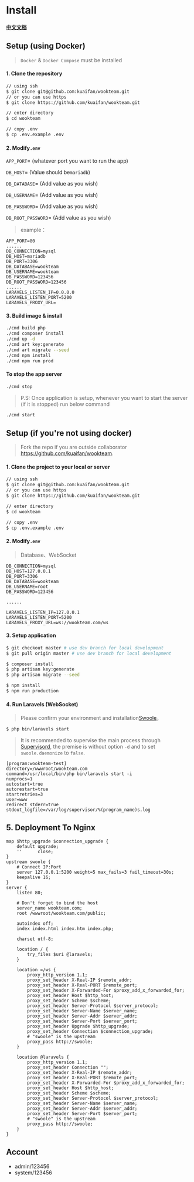 # Install

**[中文文档](./INSTALL.md)**

## Setup (using Docker)

> `Docker` & `Docker Compose` must be installed

#### 1. Clone the repository

```bash
// using ssh
$ git clone git@github.com:kuaifan/wookteam.git
// or you can use https
$ git clone https://github.com/kuaifan/wookteam.git

// enter directory
$ cd wookteam

// copy .env
$ cp .env.example .env
```

#### 2. Modify`.env`

`APP_PORT`= (whatever port you want to run the app)

`DB_HOST`= (Value should be`mariadb`)

`DB_DATABASE`= (Add value as you wish)

`DB_USERNAME`= (Add value as you wish)

`DB_PASSWORD`= (Add value as you wish)

`DB_ROOT_PASSWORD`= (Add value as you wish)

> example：

```env
APP_PORT=80
......
DB_CONNECTION=mysql
DB_HOST=mariadb
DB_PORT=3306
DB_DATABASE=wookteam
DB_USERNAME=wookteam
DB_PASSWORD=123456
DB_ROOT_PASSWORD=123456
......
LARAVELS_LISTEN_IP=0.0.0.0
LARAVELS_LISTEN_PORT=5200
LARAVELS_PROXY_URL=
```

#### 3. Build image & install

```bash
./cmd build php
./cmd composer install
./cmd up -d
./cmd art key:generate
./cmd art migrate --seed
./cmd npm install
./cmd npm run prod
```

#### To stop the app server

```bash
./cmd stop
```

> P.S: Once application is setup, whenever you want to start the server (if it is stopped) run below command

```bash
./cmd start
```

## Setup (if you're not using docker)

> Fork the repo if you are outside collaborator https://github.com/kuaifan/wookteam.

#### 1. Clone the project to your local or server

```bash
// using ssh
$ git clone git@github.com:kuaifan/wookteam.git
// or you can use https
$ git clone https://github.com/kuaifan/wookteam.git

// enter directory
$ cd wookteam

// copy .env
$ cp .env.example .env
```

#### 2. Modify`.env`

> Database、WebSocket

```env
DB_CONNECTION=mysql
DB_HOST=127.0.0.1
DB_PORT=3306
DB_DATABASE=wookteam
DB_USERNAME=root
DB_PASSWORD=123456

......

LARAVELS_LISTEN_IP=127.0.0.1
LARAVELS_LISTEN_PORT=5200
LARAVELS_PROXY_URL=ws://wookteam.com/ws
```

#### 3. Setup application

```bash
$ git checkout master # use dev branch for local development
$ git pull origin master # use dev branch for local development

$ composer install
$ php artisan key:generate
$ php artisan migrate --seed

$ npm install
$ npm run production
```

#### 4. Run Laravels (WebSocket)

> Please confirm your environment and installation[Swoole](https://www.swoole.com/)。

```bash
$ php bin/laravels start
```

> It is recommended to supervise the main process through [Supervisord](http://supervisord.org/), the premise is without option `-d` and to set `swoole.daemonize` to `false`.

```
[program:wookteam-test]
directory=/wwwroot/wookteam.com
command=/usr/local/bin/php bin/laravels start -i
numprocs=1
autostart=true
autorestart=true
startretries=3
user=www
redirect_stderr=true
stdout_logfile=/var/log/supervisor/%(program_name)s.log
```

## 5. Deployment To Nginx

```nginx
map $http_upgrade $connection_upgrade {
    default upgrade;
    ''      close;
}
upstream swoole {
    # Connect IP:Port
    server 127.0.0.1:5200 weight=5 max_fails=3 fail_timeout=30s;
    keepalive 16;
}
server {
    listen 80;
    
    # Don't forget to bind the host
    server_name wookteam.com;
    root /wwwroot/wookteam.com/public;

    autoindex off;
    index index.html index.htm index.php;

    charset utf-8;

    location / {
        try_files $uri @laravels;
    }

    location =/ws {
        proxy_http_version 1.1;
        proxy_set_header X-Real-IP $remote_addr;
        proxy_set_header X-Real-PORT $remote_port;
        proxy_set_header X-Forwarded-For $proxy_add_x_forwarded_for;
        proxy_set_header Host $http_host;
        proxy_set_header Scheme $scheme;
        proxy_set_header Server-Protocol $server_protocol;
        proxy_set_header Server-Name $server_name;
        proxy_set_header Server-Addr $server_addr;
        proxy_set_header Server-Port $server_port;
        proxy_set_header Upgrade $http_upgrade;
        proxy_set_header Connection $connection_upgrade;
        # "swoole" is the upstream
        proxy_pass http://swoole;
    }

    location @laravels {
        proxy_http_version 1.1;
        proxy_set_header Connection "";
        proxy_set_header X-Real-IP $remote_addr;
        proxy_set_header X-Real-PORT $remote_port;
        proxy_set_header X-Forwarded-For $proxy_add_x_forwarded_for;
        proxy_set_header Host $http_host;
        proxy_set_header Scheme $scheme;
        proxy_set_header Server-Protocol $server_protocol;
        proxy_set_header Server-Name $server_name;
        proxy_set_header Server-Addr $server_addr;
        proxy_set_header Server-Port $server_port;
        # "swoole" is the upstream
        proxy_pass http://swoole;
    }
}
```

## Account

- admin/123456
- system/123456
